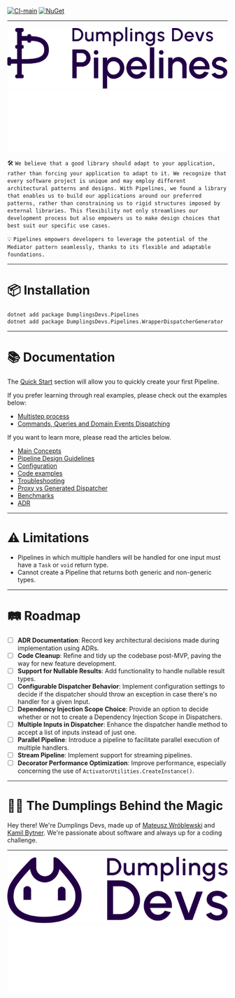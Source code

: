 [![CI-main](https://github.com/DumplingsDevs/Pipelines/actions/workflows/build-and-test.yml/badge.svg?branch=main)](https://github.com/DumplingsDevs/Pipelines/actions/workflows/build-and-test.yml)
[![NuGet](https://img.shields.io/nuget/v/DumplingsDevs.Pipelines.svg)](https://www.nuget.org/packages/DumplingsDevs.Pipelines/)

-----

<p align="center">
  <img src="docs/assets/pipelines_purple.svg#gh-light-mode-only" alt="Pipelines"/>
  <img src="docs/assets/pipelines_white.svg#gh-dark-mode-only" alt="Pipelines"/>
</p>



🛠 ```We believe that a good library should adapt to your application, rather than forcing your application to adapt to it. We recognize that every software project is unique and may employ different architectural patterns and designs. With Pipelines, we found a library that enables us to build our applications around our preferred patterns, rather than constraining us to rigid structures imposed by external libraries. This flexibility not only streamlines our development process but also empowers us to make design choices that best suit our specific use cases.```

💡 ```Pipelines empowers developers to leverage the potential of the Mediator pattern seamlessly, thanks to its flexible and adaptable foundations.```

-----

# 📦 Installation
```
dotnet add package DumplingsDevs.Pipelines
dotnet add package DumplingsDevs.Pipelines.WrapperDispatcherGenerator
```

----

# 📚 Documentation

The [Quick Start](docs/quick_start.md) section will allow you to quickly create your first Pipeline.

If you prefer learning through real examples, please check out the examples below:
- [Multistep process](docs/process_pipeline.md)
- [Commands, Queries and Domain Events Dispatching](docs/command_queries_events_example.md)

If you want to learn more, please read the articles below.

- [Main Concepts](docs/main_concepts.md)
- [Pipeline Design Guidelines](docs/pipeline_design_guidelines.md)
- [Configuration](docs/configuration.md)
- [Code examples](docs/code_examples.md)
- [Troubleshooting](docs/troubleshooting.md)
- [Proxy vs Generated Dispatcher](docs/dispatcher_source_generator.md)
- [Benchmarks](docs/benchmarks.md)
- [ADR](docs/adr.md)

---- 

# ⚠️ Limitations
- Pipelines in which multiple handlers will be handled for one input must have a `Task` or `void` return type.
- Cannot create a Pipeline that returns both generic and non-generic types.

-----

# 🛤 Roadmap
- [ ] **ADR Documentation**: Record key architectural decisions made during implementation using ADRs.
- [ ] **Code Cleanup**: Refine and tidy up the codebase post-MVP, paving the way for new feature development.
- [ ] **Support for Nullable Results**: Add functionality to handle nullable result types.
- [ ] **Configurable Dispatcher Behavior**: Implement configuration settings to decide if the dispatcher should throw an exception in case there's no handler for a given Input.
- [ ] **Dependency Injection Scope Choice**: Provide an option to decide whether or not to create a Dependency Injection Scope in Dispatchers.
- [ ] **Multiple Inputs in Dispatcher**: Enhance the dispatcher handle method to accept a list of inputs instead of just one.
- [ ] **Parallel Pipeline**: Introduce a pipeline to facilitate parallel execution of multiple handlers.
- [ ] **Stream Pipeline**: Implement support for streaming pipelines.
- [ ] **Decorator Performance Optimization**: Improve performance, especially concerning the use of `ActivatorUtilities.CreateInstance()`.

-----

# 🥟💡 The Dumplings Behind the Magic
Hey there! We're Dumplings Devs, made up of <a href="https://pl.linkedin.com/in/matwroblewski">Mateusz Wróblewski</a> and <a href="https://pl.linkedin.com/in/kamil-bytner">Kamil Bytner</a>. We're passionate about software and always up for a coding challenge. 

---

<p align="center">
  <img src="docs/assets/dumplings_purple.svg#gh-light-mode-only" alt="DumplingsDevs"/>
  <img src="docs/assets/dumplings_white.svg#gh-dark-mode-only" alt="DumplingsDevs"/>
</p>
